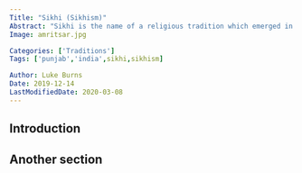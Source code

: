 ```yaml
---
Title: "Sikhi (Sikhism)"
Abstract: "Sikhi is the name of a religious tradition which emerged in the Punjab, initiated by Guru Nanak, and led by a series of Gurus who acted as divine intermediaries between God and humanity. The final human Guru bestowed spiritual authority onto the community's scriptures and the community itself."
Image: amritsar.jpg

Categories: ['Traditions']
Tags: ['punjab','india',sikhi,sikhism]

Author: Luke Burns
Date: 2019-12-14
LastModifiedDate: 2020-03-08
---
```


## Introduction
## Another section